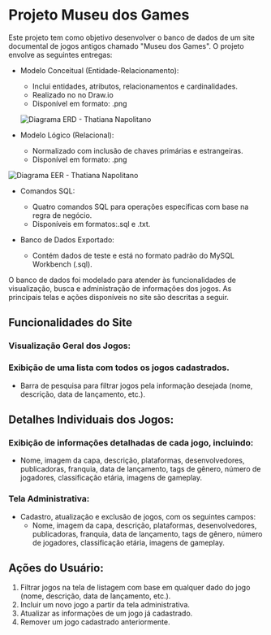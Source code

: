 # Projeto Museu dos Games 
Este projeto tem como objetivo desenvolver o banco de dados de um site documental de jogos antigos chamado "Museu dos Games". O projeto envolve as seguintes entregas:

- Modelo Conceitual (Entidade-Relacionamento):
  - Inclui entidades, atributos, relacionamentos e cardinalidades.
  - Realizado no no Draw.io
  - Disponível em formato: .png
 
  ![Diagrama ERD - Thatiana Napolitano](https://github.com/user-attachments/assets/47ffcdf8-55c4-4f47-888d-aa7ce740d692)

- Modelo Lógico (Relacional):
  - Normalizado com inclusão de chaves primárias e estrangeiras.
  - Disponível em formato: .png

 ![Diagrama EER - Thatiana Napolitano](https://github.com/user-attachments/assets/74039ca0-fe5a-4b33-9203-b1f3a2e800a9)

- Comandos SQL:
  - Quatro comandos SQL para operações específicas com base na regra de negócio.
  - Disponíveis em formatos:.sql e .txt.
    
- Banco de Dados Exportado:
  - Contém dados de teste e está no formato padrão do MySQL Workbench (.sql).
 
O banco de dados foi modelado para atender às funcionalidades de visualização, busca e administração de informações dos jogos. As principais telas e ações disponíveis no site são descritas a seguir. 

## Funcionalidades do Site
### Visualização Geral dos Jogos:

### Exibição de uma lista com todos os jogos cadastrados.
- Barra de pesquisa para filtrar jogos pela informação desejada (nome, descrição, data de lançamento, etc.).
  
## Detalhes Individuais dos Jogos:
### Exibição de informações detalhadas de cada jogo, incluindo:
- Nome, imagem da capa, descrição, plataformas, desenvolvedores, publicadoras, franquia, data de lançamento, tags de gênero, número de jogadores, classificação etária, imagens de gameplay.

### Tela Administrativa:
- Cadastro, atualização e exclusão de jogos, com os seguintes campos:
  - Nome, imagem da capa, descrição, plataformas, desenvolvedores, publicadoras, franquia, data de lançamento, tags de gênero, número de jogadores, classificação etária, imagens de gameplay.

## Ações do Usuário:
1. Filtrar jogos na tela de listagem com base em qualquer dado do jogo (nome, descrição, data de lançamento, etc.).
2. Incluir um novo jogo a partir da tela administrativa.
3. Atualizar as informações de um jogo já cadastrado.
4. Remover um jogo cadastrado anteriormente.

